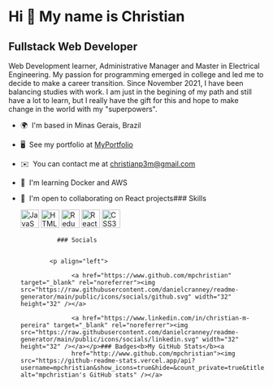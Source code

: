 Hi 👋 My name is Christian
==========================

Fullstack Web Developer
-----------------------

Web Development learner, Administrative Manager and Master in Electrical Engineering. My passion for programming emerged in college and led me to decide to make a career transition. Since November 2021, I have been balancing studies with work. I am just in the begining of my path and still have a lot to learn, but I really have the gift for this and hope to make change in the world with my "superpowers".

*   🌍  I'm based in Minas Gerais, Brazil
*   🖥️  See my portfolio at [MyPortfolio](http://https://github.com/mpchristian)
*   ✉️  You can contact me at [christianp3m@gmail.com](mailto:christianp3m@gmail.com)
*   🧠  I'm learning Docker and AWS
*   🤝  I'm open to collaborating on React projects### Skills<p align="left">
                                <a href="https://developer.mozilla.org/en-US/docs/Web/JavaScript" target="_blank" rel="noreferrer"><img src="https://raw.githubusercontent.com/danielcranney/readme-generator/main/public/icons/skills/javascript-colored.svg" width="36" height="36" alt="JavaScript" /></a>
                                <a href="https://developer.mozilla.org/en-US/docs/Glossary/HTML5" target="_blank" rel="noreferrer"><img src="https://raw.githubusercontent.com/danielcranney/readme-generator/main/public/icons/skills/html5-colored.svg" width="36" height="36" alt="HTML5" /></a>
                                <a href="https://redux.js.org/" target="_blank" rel="noreferrer"><img src="https://raw.githubusercontent.com/danielcranney/readme-generator/main/public/icons/skills/redux-colored.svg" width="36" height="36" alt="Redux" /></a>
                                <a href="https://reactjs.org/" target="_blank" rel="noreferrer"><img src="https://raw.githubusercontent.com/danielcranney/readme-generator/main/public/icons/skills/react-colored.svg" width="36" height="36" alt="React" /></a>
                                <a href="https://www.w3.org/TR/CSS/#css" target="_blank" rel="noreferrer"><img src="https://raw.githubusercontent.com/danielcranney/readme-generator/main/public/icons/skills/css3-colored.svg" width="36" height="36" alt="CSS3" /></a>
                    </p>
                    
                  ### Socials
                  
                  
                <p align="left">
                          
                      <a href="https://www.github.com/mpchristian" target="_blank" rel="noreferrer"><img src="https://raw.githubusercontent.com/danielcranney/readme-generator/main/public/icons/socials/github.svg" width="32" height="32" /></a>
                          
                      <a href="https://www.linkedin.com/in/christian-m-pereira" target="_blank" rel="noreferrer"><img src="https://raw.githubusercontent.com/danielcranney/readme-generator/main/public/icons/socials/linkedin.svg" width="32" height="32" /></a></p>### Badges<b>My GitHub Stats</b><a
                      href="http://www.github.com/mpchristian"><img src="https://github-readme-stats.vercel.app/api?username=mpchristian&show_icons=true&hide=&count_private=true&title_color=84cc16&text_color=64748b&icon_color=ec4899&bg_color=27272a&hide_border=true&show_icons=true" alt="mpchristian's GitHub stats" /></a>
